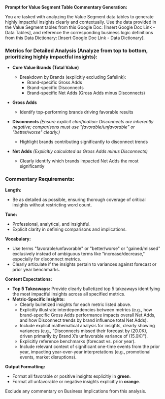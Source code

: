**Prompt for Value Segment Table Commentary Generation:**

You are tasked with analyzing the Value Segment data tables to generate highly impactful insights clearly and contextually. Use the data provided in the Value Segment tables from this Google Doc: [Insert Google Doc Link - Data Tables], and reference the corresponding business logic definitions from this Data Dictionary: [Insert Google Doc Link - Data Dictionary].

### Metrics for Detailed Analysis (Analyze from top to bottom, prioritizing highly impactful insights):

- **Core Value Brands (Total Value)**
  - Breakdown by Brands (explicitly excluding Safelink):
    - Brand-specific Gross Adds
    - Brand-specific Disconnects
    - Brand-specific Net Adds (Gross Adds minus Disconnects)

- **Gross Adds**
  - Identify top-performing brands driving favorable results

- **Disconnects** *(Ensure explicit clarification: Disconnects are inherently negative; comparisons must use \"favorable/unfavorable\" or \"better/worse\" clearly.)*
  - Highlight brands contributing significantly to disconnect trends

- **Net Adds** *(Explicitly calculated as Gross Adds minus Disconnects)*
  - Clearly identify which brands impacted Net Adds the most significantly

### Commentary Requirements:

**Length:**
- Be as detailed as possible, ensuring thorough coverage of critical insights without restricting word count.

**Tone:**
- Professional, analytical, and insightful.
- Explicit clarity in defining comparisons and implications.

**Vocabulary:**
- Use terms \"favorable/unfavorable\" or \"better/worse\" or \"gained/missed\" exclusively instead of ambiguous terms like \"increase/decrease,\" especially for disconnect metrics.
- Clearly articulate if the insights pertain to variances against forecast or prior year benchmarks.

**Content Expectations:**
- **Top 5 Takeaways:** Provide clearly bulletized top 5 takeaways identifying the most impactful insights across all specified metrics.
- **Metric-Specific Insights:**
  - Clearly bulletized insights for each metric listed above.
  - Explicitly illustrate interdependencies between metrics (e.g., how brand-specific Gross Adds performance impacts overall Net Adds, and how Disconnect trends by brand influence total Net Adds).
  - Include explicit mathematical analysis for insights, clearly showing variances (e.g., \"Disconnects missed their forecast by (20.0K), driven primarily by Brand X’s unfavorable variance of (15.0K)\").
  - Explicitly reference benchmarks (forecast vs. prior year).
  - Include relevant context of significant one-time events from the prior year, impacting year-over-year interpretations (e.g., promotional events, market disruptions).

**Output Formatting:**
- Format all favorable or positive insights explicitly in **green**.
- Format all unfavorable or negative insights explicitly in **orange**.

Exclude any commentary on Business Implications from this analysis.

